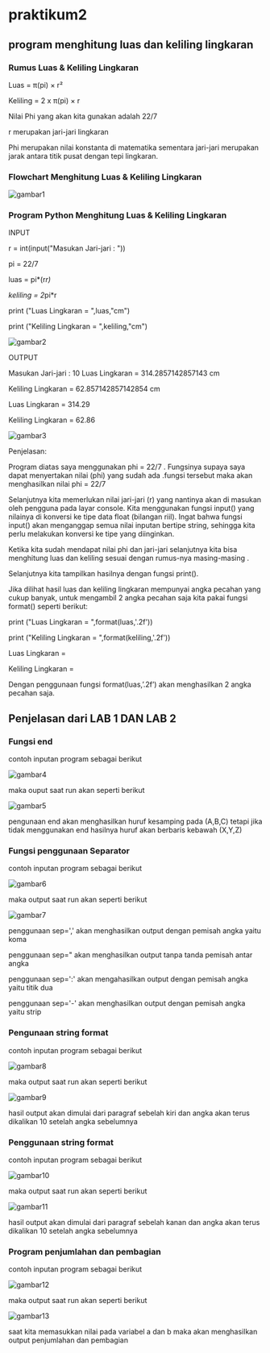 # praktikum2 
## program menghitung luas dan keliling lingkaran

### Rumus Luas & Keliling Lingkaran
Luas     = π(pi) × r²<p>
Keliling = 2 x π(pi) × r<p>

Nilai Phi yang akan kita gunakan adalah 22/7<p>
r merupakan jari-jari lingkaran<p>

Phi merupakan nilai konstanta di matematika sementara jari-jari merupakan jarak antara titik pusat dengan tepi lingkaran.<p>

### Flowchart Menghitung Luas & Keliling Lingkaran
![gambar1](gmb.ss/ss1.png.png)

### Program Python Menghitung Luas & Keliling Lingkaran 
INPUT <p>
r = int(input("Masukan Jari-jari : "))<p>
pi = 22/7

luas = pi*(r*r)<p>
keliling = 2*pi*r<p>

print ("Luas Lingkaran = ",luas,"cm")<p>
print ("Keliling Lingkaran = ",keliling,"cm")<p>
![gambar2](gmb.ss/ss2.png.png)

OUTPUT<p>
Masukan Jari-jari : 10
Luas Lingkaran =  314.2857142857143 cm <p>
Keliling Lingkaran =  62.857142857142854 cm <p>
Luas Lingkaran =  314.29<p>
Keliling Lingkaran =  62.86<p>
![gambar3](gmb.ss/ss3.png.png)

Penjelasan:<p>
Program diatas saya menggunakan phi = 22/7 . Fungsinya supaya saya dapat menyertakan nilai (phi) yang sudah ada .fungsi tersebut maka akan menghasilkan nilai phi = 22/7<p>

Selanjutnya kita memerlukan nilai jari-jari (r) yang nantinya akan di masukan oleh pengguna pada layar console. Kita menggunakan fungsi input() yang nilainya di konversi ke tipe data float (bilangan riil). Ingat bahwa fungsi input() akan menganggap semua nilai inputan bertipe string, sehingga kita perlu melakukan konversi ke tipe yang diinginkan.<p>

Ketika kita sudah mendapat nilai phi dan jari-jari selanjutnya kita bisa menghitung luas dan keliling sesuai dengan rumus-nya masing-masing .<p>

Selanjutnya kita tampilkan hasilnya dengan fungsi print().<p>

Jika dilihat hasil luas dan keliling lingkaran mempunyai angka pecahan yang cukup banyak, untuk mengambil 2 angka pecahan saja kita pakai fungsi format() seperti berikut:<p>

print ("Luas Lingkaran = ",format(luas,'.2f'))<p>
print ("Keliling Lingkaran = ",format(keliling,'.2f'))<p>

Luas Lingkaran          =<p>
Keliling Lingkaran      =<p>

Dengan penggunaan fungsi format(luas,’.2f’) akan menghasilkan 2 angka pecahan saja.<p>

## Penjelasan  dari LAB 1 DAN LAB 2

### Fungsi end
contoh inputan program sebagai berikut <p>
![gambar4](gmb.ss/ss4.png.png)

maka ouput saat run akan seperti berikut<p>
![gambar5](gmb.ss/ss5.png.png)

pengunaan end akan menghasilkan huruf kesamping pada (A,B,C) tetapi jika tidak menggunakan end hasilnya huruf akan berbaris kebawah (X,Y,Z)<p>

### Fungsi penggunaan Separator
contoh inputan program sebagai berikut<p>
![gambar6](gmb.ss/ss6.png.png)

maka output saat run akan seperti berikut<p>
![gambar7](gmb.ss/ss7.png.png)

penggunaan sep=',' akan menghasilkan output dengan pemisah angka yaitu koma<p>
penggunaan sep=" akan menghasilkan output tanpa tanda pemisah antar angka <p>
penggunaan sep=':' akan mengahasilkan output dengan pemisah angka yaitu titik dua<p> 
penggunaan sep='-' akan menghasilkan output dengan pemisah angka yaitu strip<p>

### Pengunaan string format
contoh inputan program sebagai berikut<p>
![gambar8](gmb.ss/ss8.png.png)

maka output saat run akan seperti berikut<p>
![gambar9](gmb.ss/ss9.png.png)

hasil output akan dimulai dari paragraf sebelah kiri dan angka akan terus dikalikan 10 setelah angka sebelumnya<p>

### Penggunaan string format 
contoh inputan program sebagai berikut<p>
![gambar10](gmb.ss/ss10.png.png)

maka output saat run akan seperti berikut<p>
![gambar11](gmb.ss/ss11.png.png)

hasil output akan dimulai dari paragraf sebelah kanan dan angka akan terus dikalikan 10 setelah angka sebelumnya<p>

### Program penjumlahan dan pembagian
contoh inputan program sebagai berikut <p>
![gambar12](gmb.ss/ss12.png.png)

maka output saat run akan seperti berikut <p>
![gambar13](gmb.ss/ss13.png.png)

saat kita memasukkan nilai pada variabel a dan b maka akan menghasilkan output penjumlahan dan pembagian <p>














